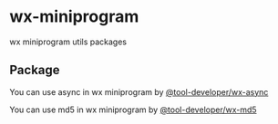 # wx-miniprogram
wx miniprogram utils packages


## Package
You can use async in wx miniprogram by [@tool-developer/wx-async](https://github.com/tool-developer/wx-miniprogram/tree/main/packages/async)

You can use md5 in wx miniprogram by [@tool-developer/wx-md5](https://github.com/tool-developer/wx-miniprogram/tree/main/packages/md5)